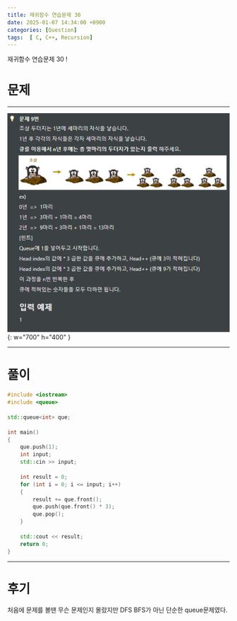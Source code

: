 ```yaml
---
title: 재귀함수 연습문제 30
date: 2025-01-07 14:34:00 +0900
categories: [Question]  
tags:  [ C, C++, Recursion]
---
```


재귀함수 연습문제 30 !

# 문제   
---------------------------------------

![Desktop View](/assets/img/Recursion30.png){: w="700" h="400" }

---------------------------------------

# 풀이

```c++
#include <iostream>
#include <queue>

std::queue<int> que;

int main()
{
    que.push(1);
    int input;
    std::cin >> input;
    
    int result = 0;
    for (int i = 0; i <= input; i++)
    {
        result += que.front();
        que.push(que.front() * 3);
        que.pop();
    }
    
    std::cout << result;
    return 0;
}
```
---------------------------------------

# 후기

처음에 문제를 볼땐 무슨 문제인지 몰랐지만 DFS BFS가 아닌 단순한 queue문제였다.
